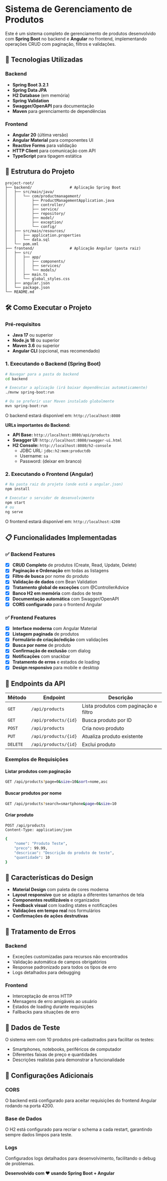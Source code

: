# Sistema de Gerenciamento de Produtos

Este é um sistema completo de gerenciamento de produtos desenvolvido com **Spring Boot** no backend e **Angular** no frontend, implementando operações CRUD com paginação, filtros e validações.

## 🚀 Tecnologias Utilizadas

### Backend
- **Spring Boot 3.2.1**
- **Spring Data JPA**
- **H2 Database** (em memória)
- **Spring Validation**
- **Swagger/OpenAPI** para documentação
- **Maven** para gerenciamento de dependências

### Frontend
- **Angular 20** (última versão)
- **Angular Material** para componentes UI
- **Reactive Forms** para validação
- **HTTP Client** para comunicação com API
- **TypeScript** para tipagem estática

## 📁 Estrutura do Projeto

```
project-root/
├── backend/                 # Aplicação Spring Boot
│   ├── src/main/java/
│   │   └── com/productmanagement/
│   │       ├── ProductManagementApplication.java
│   │       ├── controller/
│   │       ├── service/
│   │       ├── repository/
│   │       ├── model/
│   │       ├── exception/
│   │       └── config/
│   ├── src/main/resources/
│   │   ├── application.properties
│   │   └── data.sql
│   └── pom.xml
├── frontend/                # Aplicação Angular (pasta raiz)
│   ├── src/
│   │   ├── app/
│   │   │   ├── components/
│   │   │   ├── services/
│   │   │   └── models/
│   │   ├── main.ts
│   │   └── global_styles.css
│   ├── angular.json
│   └── package.json
└── README.md
```

## 🛠️ Como Executar o Projeto

### Pré-requisitos
- **Java 17** ou superior
- **Node.js 18** ou superior
- **Maven 3.6** ou superior
- **Angular CLI** (opcional, mas recomendado)

### 1. Executando o Backend (Spring Boot)

```bash
# Navegar para a pasta do backend
cd backend

# Executar a aplicação (irá baixar dependências automaticamente)
./mvnw spring-boot:run

# Ou se preferir usar Maven instalado globalmente
mvn spring-boot:run
```

O backend estará disponível em: `http://localhost:8080`

**URLs importantes do Backend:**
- **API Base:** `http://localhost:8080/api/products`
- **Swagger UI:** `http://localhost:8080/swagger-ui.html`
- **H2 Console:** `http://localhost:8080/h2-console`
  - JDBC URL: `jdbc:h2:mem:productdb`
  - Username: `sa`
  - Password: (deixar em branco)

### 2. Executando o Frontend (Angular)

```bash
# Na pasta raiz do projeto (onde está o angular.json)
npm install

# Executar o servidor de desenvolvimento
npm start
# ou
ng serve
```

O frontend estará disponível em: `http://localhost:4200`

## 📋 Funcionalidades Implementadas

### ✅ Backend Features
- [x] **CRUD Completo** de produtos (Create, Read, Update, Delete)
- [x] **Paginação e Ordenação** em todas as listagens
- [x] **Filtro de busca** por nome do produto
- [x] **Validação de dados** com Bean Validation
- [x] **Tratamento global de exceções** com @ControllerAdvice
- [x] **Banco H2 em memória** com dados de teste
- [x] **Documentação automática** com Swagger/OpenAPI
- [x] **CORS configurado** para o frontend Angular

### ✅ Frontend Features
- [x] **Interface moderna** com Angular Material
- [x] **Listagem paginada** de produtos
- [x] **Formulário de criação/edição** com validações
- [x] **Busca por nome** de produto
- [x] **Confirmação de exclusão** com dialog
- [x] **Notificações** com snackbar
- [x] **Tratamento de erros** e estados de loading
- [x] **Design responsivo** para mobile e desktop

## 🔗 Endpoints da API

| Método | Endpoint | Descrição |
|--------|----------|-----------|
| `GET` | `/api/products` | Lista produtos com paginação e filtro |
| `GET` | `/api/products/{id}` | Busca produto por ID |
| `POST` | `/api/products` | Cria novo produto |
| `PUT` | `/api/products/{id}` | Atualiza produto existente |
| `DELETE` | `/api/products/{id}` | Exclui produto |

### Exemplos de Requisições

#### Listar produtos com paginação
```bash
GET /api/products?page=0&size=10&sort=nome,asc
```

#### Buscar produtos por nome
```bash
GET /api/products?search=smartphone&page=0&size=10
```

#### Criar produto
```bash
POST /api/products
Content-Type: application/json

{
    "nome": "Produto Teste",
    "preco": 99.99,
    "descricao": "Descrição do produto de teste",
    "quantidade": 10
}
```

## 🎨 Características do Design

- **Material Design** com paleta de cores moderna
- **Layout responsivo** que se adapta a diferentes tamanhos de tela
- **Componentes reutilizáveis** e organizados
- **Feedback visual** com loading states e notificações
- **Validações em tempo real** nos formulários
- **Confirmações de ações destrutivas**

## 🐛 Tratamento de Erros

### Backend
- Exceções customizadas para recursos não encontrados
- Validação automática de campos obrigatórios
- Response padronizado para todos os tipos de erro
- Logs detalhados para debugging

### Frontend
- Interceptação de erros HTTP
- Mensagens de erro amigáveis ao usuário
- Estados de loading durante requisições
- Fallbacks para situações de erro

## 🧪 Dados de Teste

O sistema vem com 10 produtos pré-cadastrados para facilitar os testes:
- Smartphones, notebooks, periféricos de computador
- Diferentes faixas de preço e quantidades
- Descrições realistas para demonstrar a funcionalidade

## 🔧 Configurações Adicionais

### CORS
O backend está configurado para aceitar requisições do frontend Angular rodando na porta 4200.

### Base de Dados
O H2 está configurado para recriar o schema a cada restart, garantindo sempre dados limpos para teste.

### Logs
Configurados logs detalhados para desenvolvimento, facilitando o debug de problemas.

**Desenvolvido com ❤️ usando Spring Boot + Angular**